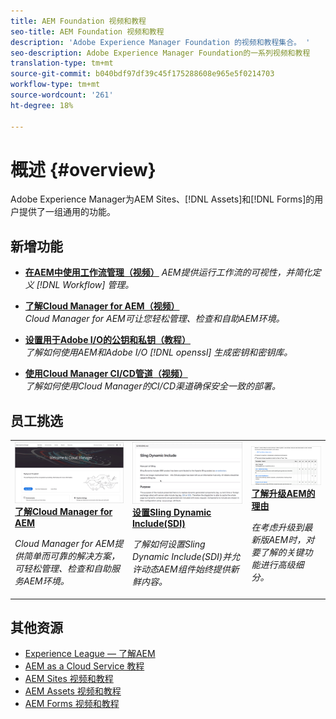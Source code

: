 ```yaml
---
title: AEM Foundation 视频和教程
seo-title: AEM Foundation 视频和教程
description: 'Adobe Experience Manager Foundation 的视频和教程集合。 '
seo-description: Adobe Experience Manager Foundation的一系列视频和教程
translation-type: tm+mt
source-git-commit: b040bdf97df39c45f175288608e965e5f0214703
workflow-type: tm+mt
source-wordcount: '261'
ht-degree: 18%

---
```



# 概述 {#overview}

Adobe Experience Manager为AEM Sites、[!DNL Assets]和[!DNL Forms]的用户提供了一组通用的功能。

## 新增功能

* **[在AEM中使用工作流管理（视频）](./workflow/use-workflow-management.md)**
   *AEM提供运行工作流的可视性，并简化定义 [!DNL Workflow] 管理。*

* **[了解Cloud Manager for AEM（视频）](./cloud-manager/understand-cloud-manager-for-aem.md)**\
   *Cloud Manager for AEM可让您轻松管理、检查和自助AEM环境。*

* **[设置用于Adobe I/O的公钥和私钥（教程）](./authentication/set-up-public-private-keys-for-use-with-aem-and-adobe-io.md)**\
   *了解如何使用AEM和Adobe I/O [!DNL openssl] 生成密钥和密钥库。*

* **[使用Cloud Manager CI/CD管道（视频）](./cloud-manager/use-the-cicd-pipeline-in-cloud-manager-for-aem.md)**\
   *了解如何使用Cloud Manager的CI/CD渠道确保安全一致的部署。*

## 员工挑选

<table>
<tr>
  <td>
    <a href="./cloud-manager/understand-cloud-manager-for-aem.md">
    <img alt="了解Cloud Manager for AEM" src="./cloud-manager/assets/understand-cloud-manager-for-aem/thumbnail.png" />
    </a>
    <div>
     <a href="./cloud-manager/understand-cloud-manager-for-aem.md">
    <strong>了解Cloud Manager for AEM</strong>
    </a>
    </div>
    <p>
    <em>Cloud Manager for AEM提供简单而可靠的解决方案，可轻松管理、检查和自助服务AEM环境。</em>
    <p>
  </td>
   <td>
    <a href="./development/set-up-sling-dynamic-include.md">
    <img alt="设置Sling Dynamic Include(SDI)" src="./development/assets/set-up-sling-dynamic-include/thumbnail.png" />
    </a>
     <div>
     <a href="./development/set-up-sling-dynamic-include.md">
    <strong>设置Sling Dynamic Include(SDI)</strong>
    </a>
    </div>
    <p>
    <em>了解如何设置Sling Dynamic Include(SDI)并允许动态AEM组件始终提供新鲜内容。</em>
    <p>
  </td>
  <td>
    <a href="./administration/understand-reasons-to-upgrade.md">
    <img alt="了解升级AEM的理由" src="./administration/assets/understand-reasons-to-upgrade/thumbnail.png" />
    </a>
    <div>
    <a href="./administration/understand-reasons-to-upgrade.md">
    <strong>了解升级AEM的理由</strong>
    </a>
    </div>
    <p>
    <em>在考虑升级到最新版AEM时，对要了解的关键功能进行高级细分。</em>
    </p>
  </td>
</tr>
</table>

## 其他资源

* [Experience League — 了解AEM](https://experienceleague.adobe.com/#recommended/solutions/experience-manager)
* [AEM as a Cloud Service 教程](/help/cloud-service/overview.md)
* [AEM Sites 视频和教程](/help/sites/overview.md)
* [AEM Assets 视频和教程](/help/assets/overview.md)
* [AEM Forms 视频和教程](/help/forms/overview.md)
